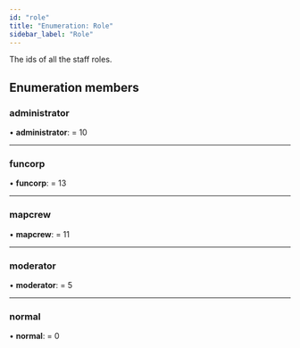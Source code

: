 ```yaml
---
id: "role"
title: "Enumeration: Role"
sidebar_label: "Role"
---
```


The ids of all the staff roles.

## Enumeration members

### administrator

•  **administrator**:  = 10

___

### funcorp

•  **funcorp**:  = 13

___

### mapcrew

•  **mapcrew**:  = 11

___

### moderator

•  **moderator**:  = 5

___

### normal

•  **normal**:  = 0
